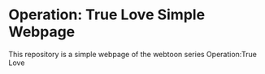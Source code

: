 # Operation: True Love Simple Webpage
This repository is a simple webpage of the webtoon series Operation:True Love

